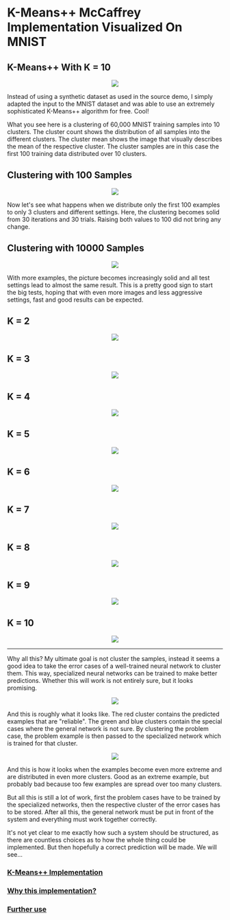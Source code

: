 # K-Means++ McCaffrey Implementation Visualized On MNIST

## K-Means++ With K = 10

<p align="center">
  <img src="https://github.com/grensen/k-means/blob/main/figures/main_kmeans.png?raw=true">
</p>

Instead of using a synthetic dataset as used in the source demo, I simply adapted the input to the MNIST dataset and was able to use an extremely sophisticated K-Means++ algorithm for free. Cool!

What you see here is a clustering of 60,000 MNIST training samples into 10 clusters. The cluster count shows the distribution of all samples into the different clusters. The cluster mean shows the image that visually describes the mean of the respective cluster. The cluster samples are in this case the first 100 training data distributed over 10 clusters. 

## Clustering with 100 Samples

<p align="center">
  <img src="https://github.com/grensen/k-means/blob/main/figures/k-means_demo_01.png?raw=true">
</p>

Now let's see what happens when we distribute only the first 100 examples to only 3 clusters and different settings. Here, the clustering becomes solid from 30 iterations and 30 trials. Raising both values to 100 did not bring any change.

## Clustering with 10000 Samples

<p align="center">
  <img src="https://github.com/grensen/k-means/blob/main/figures/k-means_demo_02.png?raw=true">
</p>

With more examples, the picture becomes increasingly solid and all test settings lead to almost the same result. This is a pretty good sign to start the big tests, hoping that with even more images and less aggressive settings, fast and good results can be expected.

## K = 2

<p align="center">
  <img src="https://github.com/grensen/k-means/blob/main/figures/k-means_mnist_K2.png?raw=true">
</p>

## K = 3

<p align="center">
  <img src="https://github.com/grensen/k-means/blob/main/figures/k-means_mnist_K3.png?raw=true">
</p>

## K = 4

<p align="center">
  <img src="https://github.com/grensen/k-means/blob/main/figures/k-means_mnist_K4.png?raw=true">
</p>

## K = 5

<p align="center">
  <img src="https://github.com/grensen/k-means/blob/main/figures/k-means_mnist_K5.png?raw=true">
</p>

## K = 6

<p align="center">
  <img src="https://github.com/grensen/k-means/blob/main/figures/k-means_mnist_K6.png?raw=true">
</p>

## K = 7

<p align="center">
  <img src="https://github.com/grensen/k-means/blob/main/figures/k-means_mnist_K7.png?raw=true">
</p>

## K = 8

<p align="center">
  <img src="https://github.com/grensen/k-means/blob/main/figures/k-means_mnist_K8.png?raw=true">
</p>

## K = 9

<p align="center">
  <img src="https://github.com/grensen/k-means/blob/main/figures/k-means_mnist_K9.png?raw=true">
</p>

## K = 10

<p align="center">
  <img src="https://github.com/grensen/k-means/blob/main/figures/k-means_mnist_K10.png?raw=true">
</p>

---

Why all this? My ultimate goal is not cluster the samples, instead it seems a good idea to take the error cases of a well-trained neural network to cluster them. This way, specialized neural networks can be trained to make better predictions. Whether this will work is not entirely sure, but it looks promising.


<p align="center">
  <img src="https://github.com/grensen/k-means/blob/main/figures/error_cases_example.png?raw=true">
</p>

And this is roughly what it looks like. The red cluster contains the predicted examples that are "reliable". The green and blue clusters contain the special cases where the general network is not sure. By clustering the problem case, the problem example is then passed to the specialized network which is trained for that cluster. 

<p align="center">
  <img src="https://github.com/grensen/k-means/blob/main/figures/errorCases_MaxErrorCasesK10_03.png?raw=true">
</p>

And this is how it looks when the examples become even more extreme and are distributed in even more clusters. Good as an extreme example, but probably bad because too few examples are spread over too many clusters.

But all this is still a lot of work, first the problem cases have to be trained by the specialized networks, then the respective cluster of the error cases has to be stored. After all this, the general network must be put in front of the system and everything must work together correctly. 

It's not yet clear to me exactly how such a system should be structured, as there are countless choices as to how the whole thing could be implemented. But then hopefully a correct prediction will be made. We will see...

### [K-Means++ Implementation](https://visualstudiomagazine.com/Articles/2020/05/06/data-clustering-k-means.aspx?Page=1)

### [Why this implementation?](https://www.youtube.com/watch?v=6oUW9IYbhEc)

### [Further use](https://www.youtube.com/watch?v=yR7k19YBqiw)





